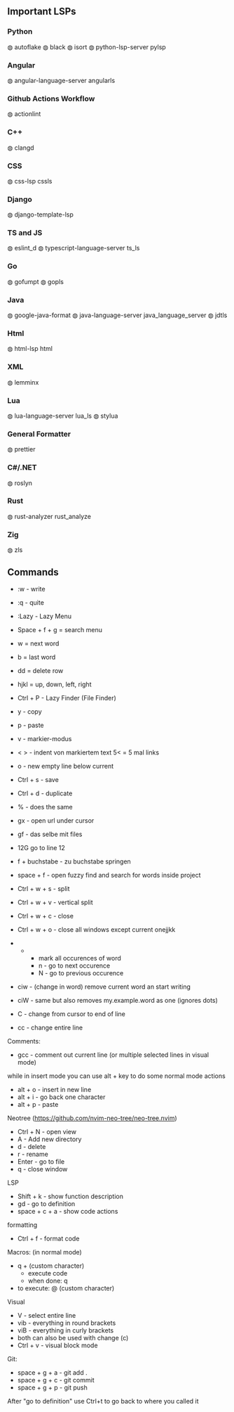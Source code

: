 ## Important LSPs

### Python

◍ autoflake
◍ black
◍ isort
◍ python-lsp-server pylsp

### Angular

◍ angular-language-server angularls

### Github Actions Workflow

◍ actionlint

### C++

◍ clangd

### CSS

◍ css-lsp cssls

### Django

◍ django-template-lsp

### TS and JS

◍ eslint_d
◍ typescript-language-server ts_ls

### Go

◍ gofumpt
◍ gopls

### Java

◍ google-java-format
◍ java-language-server java_language_server
◍ jdtls

### Html

◍ html-lsp html

### XML

◍ lemminx

### Lua

◍ lua-language-server lua_ls
◍ stylua

### General Formatter

◍ prettier

### C#/.NET

◍ roslyn

### Rust

◍ rust-analyzer rust_analyze

### Zig

◍ zls

## Commands
- :w - write
- :q - quite
- :Lazy - Lazy Menu
- Space + f + g = search menu
- w = next word
- b = last word
- dd = delete row
- hjkl = up, down, left, right
- Ctrl + P - Lazy Finder (File Finder)
- y - copy
- p - paste
- v - markier-modus
- < > - indent von markiertem text 5< = 5 mal links
- o - new empty line below current
- Ctrl + s - save
- Ctrl + d - duplicate
- % - does the same
- gx - open url under cursor 
- gf - das selbe mit files
- 12G go to line 12
- f + buchstabe - zu buchstabe springen
- space + f - open fuzzy find and search for words inside project

- Ctrl + w + s - split
- Ctrl + w + v - vertical split
- Ctrl + w + c - close
- Ctrl + w + o - close all windows except current onejjkk

- * - mark all occurences of word
	- n - go to next occurence
	- N - go to previous occurence
- ciw - (change in word) remove current word an start writing
- ciW - same but also removes my.example.word as one (ignores dots)
- C - change from cursor to end of line
- cc - change entire line

Comments:
- gcc - comment out current line (or multiple selected lines in visual mode)

while in insert mode you can use alt + key to do some normal mode actions
- alt + o - insert in new line
- alt + i - go back one character
- alt + p - paste

Neotree (https://github.com/nvim-neo-tree/neo-tree.nvim)
- Ctrl + N - open view
- A - Add new directory
- d - delete
- r - rename
- Enter - go to file
- q - close window

LSP
- Shift + k - show function description
- gd - go to definition
- space + c + a - show code actions

formatting
- Ctrl + f - format code

Macros: (in normal mode)
- q + (custom character)
	- execute code
	- when done: q
- to execute: @ (custom character)

Visual
- V - select entire line
- vib - everything in round brackets
- viB - everything in curly brackets
- both can also be used with change (c)
- Ctrl + v - visual block mode

Git:
- space + g + a - git add .
- space + g + c - git commit
- space + g + p - git push

After "go to definition" use Ctrl+t to go back to where you called it
